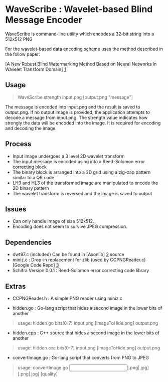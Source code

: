 # WaveScribe : Wavelet-based Blind Message Encoder #

WaveScribe is command-line utility which encodes a 32-bit string into a 512x512 PNG

For the wavelet-based data encoding scheme uses the method described in the follow paper:

[A New Robust Blind Watermarking Method Based on Neural Networks in Wavelet Transform Domain] [1]

## Usage ##

> WaveScribe strength input.png [output.png "message"]

The message is encoded into input.png and the result is saved to output.png.
If no output image is provided, the application attempts to decode a message from input.png.
The strength value indicates how strongly the data will be encoded into the image. 
It is required for encoding and decoding the image.

## Process ##

- Input image undergoes a 3 level 2D wavelet transform
- The input message is encoded using into a Reed-Solomon error correcting block
- The binary block is arranged into a 2D grid using a zig-zap pattern similar to a QR code
- LH3 and HL3 of the transformed image are manipulated to encode the 2D binary pattern
- The wavelet transform is reversed and the image is saved to output

## Issues ##

- Can only handle image of size 512x512. 
- Encoding does not seem to survive JPEG compression.

## Dependencies ##

- dwt97.c (included) Can be found in [Axonlib] [2] source
- miniz.c : Drop-in replacement for zlib (used by CCPNGReader.c) [Google Code Repo] [3]
- Schifra Version 0.0.1 : Reed-Solomon error correcting code library

## Extras ##

- CCPNGReader.h   : A simple PNG reader using miniz.c

- hidden.go       : Go-lang script that hides a second image in the lower bits of another

> usage: hidden.go bits(0-7) input.png [imageToHide.png] output.png

- hidden.cpp      : C++ source that hides a second image in the lower bits of another

> usage: hidden.exe bits(0-7) input.png [imageToHide.png] output.png

- convertImage.go : Go-lang script that converts from PNG to JPEG

> usage: convertImage.go <input>[.png|.jpg] <output>[.png|.jpg] [quality]

  [1]: http://www.idosi.org/wasj/wasj22(11)13/8.pdf
  [2]: https://code.google.com/p/axonlib/source/browse/trunk/extern/dwt97.c?spec=svn19&r=19 "dwt97.c"
  [3]: https://code.google.com/p/miniz/ "miniz"